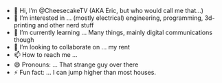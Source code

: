 - 👋 Hi, I’m @CheesecakeTV (AKA Eric, but who would call me that...)
- 👀 I’m interested in ... (mostly electrical) engineering, programming, 3d-printing and other nerd stuff
- 🌱 I’m currently learning ... Many things, mainly digital communications though
- 💞️ I’m looking to collaborate on ... my rent
- 📫 How to reach me ...
- 😄 Pronouns: ... That strange guy over there
- ⚡ Fun fact: ... I can jump higher than most houses.

<!---
CheesecakeTV/CheesecakeTV is a ✨ special ✨ repository because its `README.md` (this file) appears on your GitHub profile.
You can click the Preview link to take a look at your changes.
--->
